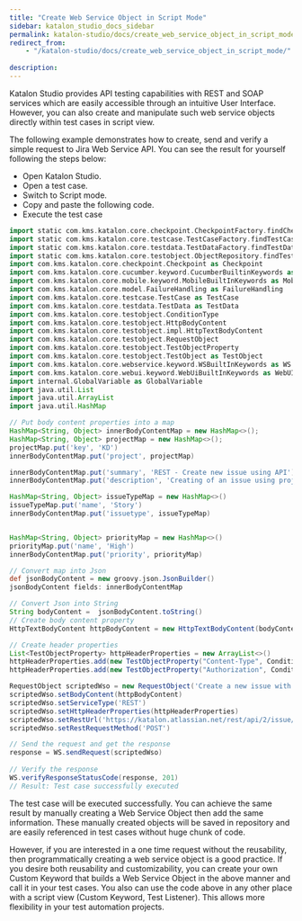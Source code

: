 ```yaml
---
title: "Create Web Service Object in Script Mode"
sidebar: katalon_studio_docs_sidebar
permalink: katalon-studio/docs/create_web_service_object_in_script_mode.html
redirect_from:
    - "/katalon-studio/docs/create_web_service_object_in_script_mode/"
    
description: 
---
```



Katalon Studio provides API testing capabilities with REST and SOAP services which are easily accessible through an intuitive User Interface. However, you can also create and manipulate such web service objects directly within test cases in script view. 

The following example demonstrates how to create, send and verify a simple request to Jira Web Service API. You can see the result for yourself following the steps below: 
- Open Katalon Studio.
- Open a test case.
- Switch to Script mode.
- Copy and paste the following code.
- Execute the test case

```groovy
import static com.kms.katalon.core.checkpoint.CheckpointFactory.findCheckpoint
import static com.kms.katalon.core.testcase.TestCaseFactory.findTestCase
import static com.kms.katalon.core.testdata.TestDataFactory.findTestData
import static com.kms.katalon.core.testobject.ObjectRepository.findTestObject
import com.kms.katalon.core.checkpoint.Checkpoint as Checkpoint
import com.kms.katalon.core.cucumber.keyword.CucumberBuiltinKeywords as CucumberKW
import com.kms.katalon.core.mobile.keyword.MobileBuiltInKeywords as Mobile
import com.kms.katalon.core.model.FailureHandling as FailureHandling
import com.kms.katalon.core.testcase.TestCase as TestCase
import com.kms.katalon.core.testdata.TestData as TestData
import com.kms.katalon.core.testobject.ConditionType
import com.kms.katalon.core.testobject.HttpBodyContent
import com.kms.katalon.core.testobject.impl.HttpTextBodyContent
import com.kms.katalon.core.testobject.RequestObject
import com.kms.katalon.core.testobject.TestObjectProperty
import com.kms.katalon.core.testobject.TestObject as TestObject
import com.kms.katalon.core.webservice.keyword.WSBuiltInKeywords as WS
import com.kms.katalon.core.webui.keyword.WebUiBuiltInKeywords as WebUI
import internal.GlobalVariable as GlobalVariable
import java.util.List
import java.util.ArrayList
import java.util.HashMap

// Put body content properties into a map
HashMap<String, Object> innerBodyContentMap = new HashMap<>();
HashMap<String, Object> projectMap = new HashMap<>();
projectMap.put('key', 'KD')
innerBodyContentMap.put('project', projectMap)

innerBodyContentMap.put('summary', 'REST - Create new issue using API')
innerBodyContentMap.put('description', 'Creating of an issue using project keys and issue type names using the REST API')

HashMap<String, Object> issueTypeMap = new HashMap<>()
issueTypeMap.put('name', 'Story')
innerBodyContentMap.put('issuetype', issueTypeMap)


HashMap<String, Object> priorityMap = new HashMap<>()
priorityMap.put('name', 'High')
innerBodyContentMap.put('priority', priorityMap)

// Convert map into Json
def jsonBodyContent = new groovy.json.JsonBuilder()
jsonBodyContent fields: innerBodyContentMap

// Convert Json into String 
String bodyContent =  jsonBodyContent.toString()
// Create body content property
HttpTextBodyContent httpBodyContent = new HttpTextBodyContent(bodyContent);

// Create header properties
List<TestObjectProperty> httpHeaderProperties = new ArrayList<>()
httpHeaderProperties.add(new TestObjectProperty("Content-Type", ConditionType.EQUALS, 'application/json'))
httpHeaderProperties.add(new TestObjectProperty("Authorization", ConditionType.EQUALS, 'Basic ZGVtb0BrYXRhbG9uLmNvbTpWQm5jZXRPU083MEU0TlZMWVFuaDlCMkQ='))

RequestObject scriptedWso = new RequestObject('Create a new issue with script')
scriptedWso.setBodyContent(httpBodyContent)
scriptedWso.setServiceType('REST')
scriptedWso.setHttpHeaderProperties(httpHeaderProperties)
scriptedWso.setRestUrl('https://katalon.atlassian.net/rest/api/2/issue/?')
scriptedWso.setRestRequestMethod('POST')

// Send the request and get the response
response = WS.sendRequest(scriptedWso)
	
// Verify the response
WS.verifyResponseStatusCode(response, 201)
// Result: Test case successfully executed 
```

The test case will be executed successfully. You can achieve the same result by manually creating  a Web Service Object then add the same information. These manually created objects will be saved in repository and are easily referenced in test cases without huge chunk of code. 

However, if you are interested in a one time request without the reusability, then programmatically creating a web service object is a good practice. If you desire both reusability and customizability, you can create your own Custom Keyword that builds a Web Service Object in the above manner and call it in your test cases. You also can use the code above in any other place with a script view (Custom Keyword, Test Listener). This allows more flexibility in your test automation projects.
